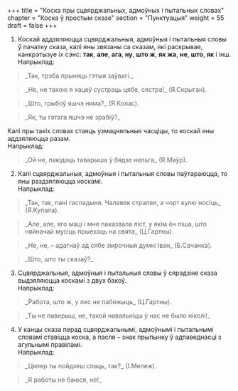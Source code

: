 +++
title = "Коска пры сцвярджальных, адмоўных і пытальных словах"
chapter = "Коска ў простым сказе"
section = "Пунктуацыя"
weight = 55
draft = false
+++

1. Коскай аддзяляюцца сцвярджальныя, адмоўныя і пытальныя словы ў пачатку сказа, калі яны звязаны са сказам, які раскрывае, канкрэтызуе іх сэнс: __так__, __але__, __ага__, __ну__, __што ж__, __як жа__, __не__, __што__, __як__ і інш.
<br>Напрыклад:
<blockquote>_Так, трэба прыняць гэтыя заўвагі._</blockquote>
<blockquote>_Не, не такою я хацеў сустрэць цябе, сястра!_ (Я.Скрыган).</blockquote>
<blockquote>_Што, грыбоў яшчэ няма?_ (Я.Колас).</blockquote>
<blockquote>_Як, ты гэтага яшчэ не зрабіў?_</blockquote>
Калі пры такіх словах стаяць узмацняльныя часціцы, то коскай яны аддзяляюцца разам.
<br>Напрыклад:
<blockquote>_Ой не, пакідаць таварыша ў бядзе нельга_ (Я.Маўр).</blockquote> 

2. Калі сцвярджальныя, адмоўныя і пытальныя словы паўтараюцца, то яны раздзяляюцца коскамі.
<br>Напрыклад:
<blockquote>_Так, так, пані гаспадыня. Чалавек страляе, а чорт кулю носіць_ (Я.Купала).</blockquote>
<blockquote>_Але, але, яго маці і мне паказвала ліст, у якім ён піша, што няйначай мусіць прыехаць на свята_ (Ц.Гартны).</blockquote>
<blockquote>_Не, не, – адагнаў ад сябе змрочныя думкі Іван_ (Б.Сачанка).</blockquote>
<blockquote>_Што, што ты сказаў?_</blockquote>

3. Сцвярджальныя, адмоўныя і пытальныя словы ў сярэдзіне сказа выдзяляюцца коскамі з двух бакоў.
<br>Напрыклад:
<blockquote>_Работа, што ж, у лес не пабяжыць_ (Ц.Гартны).</blockquote>
<blockquote>_Ты не паверыш, не, такой навальніцы ў нас не было ніколі!_</blockquote>

4. У канцы сказа перад сцвярджальнымі, адмоўнымі і пытальнымі словамі ставіцца коска, а пасля – знак прыпынку ў адпаведнасці з агульнымі правіламі.
<br>Напрыклад:
<blockquote>_Цяпер ты пойдзеш спаць, так?_ (І.Мележ).</blockquote>
<blockquote>_Я работы не баюся, не!_</blockquote>